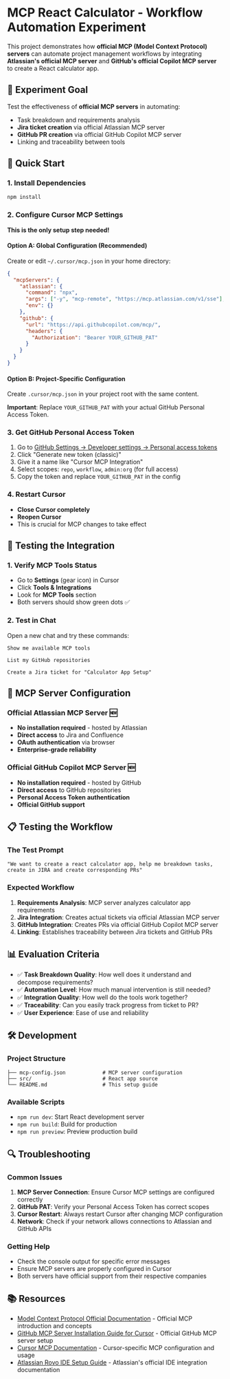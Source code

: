 # MCP React Calculator - Workflow Automation Experiment

This project demonstrates how **official MCP (Model Context Protocol) servers** can automate project management workflows by integrating **Atlassian's official MCP server** and **GitHub's official Copilot MCP server** to create a React calculator app.

## 🎯 Experiment Goal

Test the effectiveness of **official MCP servers** in automating:
- Task breakdown and requirements analysis
- **Jira ticket creation** via official Atlassian MCP server
- **GitHub PR creation** via official GitHub Copilot MCP server
- Linking and traceability between tools

## 🚀 Quick Start

### 1. Install Dependencies
```bash
npm install
```

### 2. Configure Cursor MCP Settings
**This is the only setup step needed!** 

#### Option A: Global Configuration (Recommended)
Create or edit `~/.cursor/mcp.json` in your home directory:

```json
{
  "mcpServers": {
    "atlassian": {
      "command": "npx",
      "args": ["-y", "mcp-remote", "https://mcp.atlassian.com/v1/sse"],
      "env": {}
    },
    "github": {
      "url": "https://api.githubcopilot.com/mcp/",
      "headers": {
        "Authorization": "Bearer YOUR_GITHUB_PAT"
      }
    }
  }
}
```

#### Option B: Project-Specific Configuration
Create `.cursor/mcp.json` in your project root with the same content.

**Important**: Replace `YOUR_GITHUB_PAT` with your actual GitHub Personal Access Token.

### 3. Get GitHub Personal Access Token
1. Go to [GitHub Settings → Developer settings → Personal access tokens](https://github.com/settings/tokens)
2. Click "Generate new token (classic)"
3. Give it a name like "Cursor MCP Integration"
4. Select scopes: `repo`, `workflow`, `admin:org` (for full access)
5. Copy the token and replace `YOUR_GITHUB_PAT` in the config

### 4. Restart Cursor
- **Close Cursor completely**
- **Reopen Cursor**
- This is crucial for MCP changes to take effect

## 🧪 Testing the Integration

### 1. Verify MCP Tools Status
- Go to **Settings** (gear icon) in Cursor
- Click **Tools & Integrations**
- Look for **MCP Tools** section
- Both servers should show green dots ✅

### 2. Test in Chat
Open a new chat and try these commands:

```
Show me available MCP tools
```

```
List my GitHub repositories
```

```
Create a Jira ticket for "Calculator App Setup"
```

## 🔧 MCP Server Configuration

### **Official Atlassian MCP Server** 🆕
- **No installation required** - hosted by Atlassian
- **Direct access** to Jira and Confluence
- **OAuth authentication** via browser
- **Enterprise-grade reliability**

### **Official GitHub Copilot MCP Server** 🆕
- **No installation required** - hosted by GitHub
- **Direct access** to GitHub repositories
- **Personal Access Token authentication**
- **Official GitHub support**

## 📋 Testing the Workflow

### The Test Prompt
```
"We want to create a react calculator app, help me breakdown tasks, create in JIRA and create corresponding PRs"
```

### Expected Workflow
1. **Requirements Analysis**: MCP server analyzes calculator app requirements
2. **Jira Integration**: Creates actual tickets via official Atlassian MCP server
3. **GitHub Integration**: Creates PRs via official GitHub Copilot MCP server
4. **Linking**: Establishes traceability between Jira tickets and GitHub PRs

## 📊 Evaluation Criteria

- ✅ **Task Breakdown Quality**: How well does it understand and decompose requirements?
- ✅ **Automation Level**: How much manual intervention is still needed?
- ✅ **Integration Quality**: How well do the tools work together?
- ✅ **Traceability**: Can you easily track progress from ticket to PR?
- ✅ **User Experience**: Ease of use and reliability

## 🛠️ Development

### Project Structure
```
├── mcp-config.json            # MCP server configuration
├── src/                       # React app source
└── README.md                  # This setup guide
```

### Available Scripts
- `npm run dev`: Start React development server
- `npm run build`: Build for production
- `npm run preview`: Preview production build

## 🔍 Troubleshooting

### Common Issues
1. **MCP Server Connection**: Ensure Cursor MCP settings are configured correctly
2. **GitHub PAT**: Verify your Personal Access Token has correct scopes
3. **Cursor Restart**: Always restart Cursor after changing MCP configuration
4. **Network**: Check if your network allows connections to Atlassian and GitHub APIs

### Getting Help
- Check the console output for specific error messages
- Ensure MCP servers are properly configured in Cursor
- Both servers have official support from their respective companies



## 📚 Resources

- [Model Context Protocol Official Documentation](https://modelcontextprotocol.io/docs/getting-started/intro) - Official MCP introduction and concepts
- [GitHub MCP Server Installation Guide for Cursor](https://github.com/github/github-mcp-server/blob/main/docs/installation-guides/install-cursor.md) - Official GitHub MCP server setup
- [Cursor MCP Documentation](https://docs.cursor.com/en/context/mcp) - Cursor-specific MCP configuration and usage
- [Atlassian Rovo IDE Setup Guide](https://support.atlassian.com/rovo/docs/setting-up-ides/) - Atlassian's official IDE integration documentation


